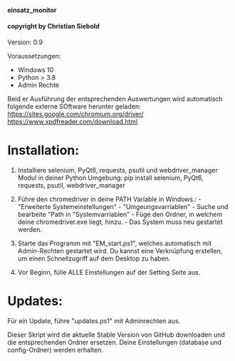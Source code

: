 #### einsatz_monitor
#### copyright by Christian Siebold

Version: 0.9

Voraussetzungen:
- Windows 10
- Python > 3.8
- Admin Rechte

Beid er Ausführung der entsprechenden Auswertungen wird automatisch folgende externe SOftware herunter geladen:
https://sites.google.com/chromium.org/driver/
https://www.xpdfreader.com/download.html


# Installation:
1)  Installiere selenium, PyQt6, requests, psutil und webdriver_manager Modul in deiner Python Umgebung:
pip install selenium, PyQt6, requests, psutil, webdriver_manager

2) Führe den chromedriver in deine PATH Variable in Windows.:
        - "Erweiterte Systemeinstellungen"
        - "Umgeungsvarriablen"
        - Suche und bearbeite "Path in "Systemvarriablen"
        - Füge den Ordner, in welchem deine chromedriver.exe liegt, hinzu.
        - Das System muss neu gestartet werden.
   
3) Starte das Programm mit "EM_start.ps1", welches automatisch mit Admin-Rechten gestartet wird. Du kannst eine Verknüpfung erstellen, um einen Schnellzugriff auf dem Desktop zu haben.
   
4) Vor Beginn, fülle ALLE Einstellungen auf der Setting Seite aus.


# Updates:
Für ein Update, führe "updates.ps1" mit Adminrechten aus.

Dieser Skript wird die aktuelle Stable Version von GitHub downloaden und die entsprechenden Ordner ersetzen. 
Deine Einstellungen (database und config-Ordner) werden erhalten.
